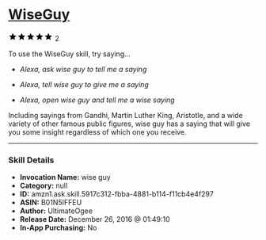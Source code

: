 # [WiseGuy](http://alexa.amazon.com/#skills/amzn1.ask.skill.5917c312-fbba-4881-b114-f11cb4e4f297)
![5 stars](../../images/ic_star_black_18dp_1x.png)![5 stars](../../images/ic_star_black_18dp_1x.png)![5 stars](../../images/ic_star_black_18dp_1x.png)![5 stars](../../images/ic_star_black_18dp_1x.png)![5 stars](../../images/ic_star_black_18dp_1x.png) 2

To use the WiseGuy skill, try saying...

* *Alexa, ask wise guy to tell me a saying*

* *Alexa, tell wise guy to give me a saying*

* *Alexa, open wise guy and tell me a wise saying*

Including sayings from Gandhi, Martin Luther King, Aristotle, and a wide variety of other famous public figures, wise guy has a saying that will give you some insight regardless of which one you receive.

***

### Skill Details

* **Invocation Name:** wise guy
* **Category:** null
* **ID:** amzn1.ask.skill.5917c312-fbba-4881-b114-f11cb4e4f297
* **ASIN:** B01N5IFFEU
* **Author:** UltimateOgee
* **Release Date:** December 26, 2016 @ 01:49:10
* **In-App Purchasing:** No

